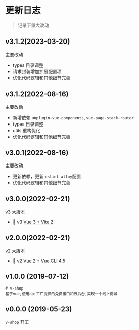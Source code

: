 # 更新日志

> 记录下重大改动

## v3.1.2(2023-03-20)

主要改动

- types 目录调整
- 请求封装增加扩展配置项
- 优化代码逻辑和其他细节完善

## v3.1.2(2022-08-16)

主要改动

- 新增依赖 `unplugin-vue-components`, `vue-page-stack-router`
- types 目录调整
- utils 重构优化
- 优化代码逻辑和其他细节完善

## v3.0.1(2022-08-16)

主要改动

- 更新依赖，更新 `eslint alloy`配置
- 优化代码逻辑和其他细节完善

## v3.0.0(2022-02-21)

v3 大版本

- :rocket: v3 [Vue 3 + Vite 2](https://v-shop.shuzp.top/)

## v2.0.0(2022-02-21)

v2 大版本

- :tada: v2 [Vue 2 + Vue CLI 4.5](https://v-shop.shuzp.top/v2/)

## v1.0.0 (2019-07-12)

```
# v-shop
基于vue,使用api工厂提供的免费接口和云后台,实现一个线上商城
```

## v0.0.0 (2019-05-23)

`v-shop` 开工
